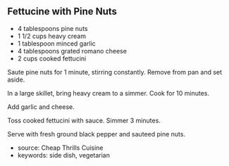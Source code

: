 Fettucine with Pine Nuts
------------------------

- 4 tablespoons pine nuts
- 1 1/2 cups heavy cream
- 1 tablespoon minced garlic
- 4 tablespoons grated romano cheese
- 2 cups cooked fettucini

Saute pine nuts for 1 minute, stirring constantly. Remove from pan and
set aside.

In a large skillet, bring heavy cream to a simmer. Cook for 10
minutes.

Add garlic and cheese.

Toss cooked fettucini with sauce. Simmer 3 minutes.

Serve with fresh ground black pepper and sauteed pine nuts.

- source: Cheap Thrills Cuisine
- keywords: side dish, vegetarian
